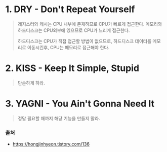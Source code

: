 # 1. DRY - Don't Repeat Yourself

> 레지스터와 캐시는 CPU 내부에 존재하므로 CPU가 빠르게 접근한다. 메모리와 하드디스크는 CPU외부에 있으므로 CPU가 느리게 접근한다.
>
> 하드디스크는 CPU가 직접 접근할 방법이 없으므로, 하드디스크 데이터를 메모리로 이동시킨후, CPU는 메모리로 접근해야 한다.



# 2. KISS - Keep It Simple, Stupid

> 단순하게 하라.


# 3. YAGNI - You Ain't Gonna Need It

> 정말 필요할 때까지 해당 기능을 만들지 말라.


### 출처

- https://hongjinhyeon.tistory.com/136
